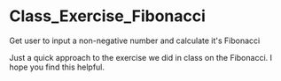 # Class_Exercise_Fibonacci
Get user to input a non-negative number and calculate it's Fibonacci

Just a quick approach to the exercise we did in class on the Fibonacci. I hope you find this helpful.

